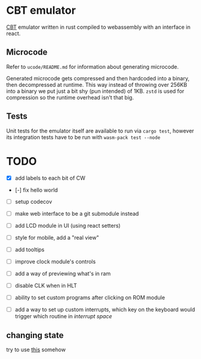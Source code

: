 # CBT emulator

[CBT](https://gitlab.com/MaksRawski/cbt/) emulator written in rust compiled to webassembly with an interface in react.

## Microcode
Refer to `ucode/README.md` for information about generating microcode.

Generated microcode gets compressed and then hardcoded into a binary, then decompressed at runtime.
This way instead of throwing over 256KB into a binary we put just a bit shy (pun intended) of 1KB.
`zstd` is used for compression so the runtime overhead isn't that big.

## Tests
Unit tests for the emulator itself are available to run via `cargo test`, 
however its integration tests have to be run with `wasm-pack test --node`


# TODO
- [x] add labels to each bit of CW
- [-] fix hello world
- [ ] setup codecov
- [ ] make web interface to be a git submodule instead
- [ ] add LCD module in UI (using react setters)
- [ ] style for mobile, add a "real view"
- [ ] add tooltips
- [ ] improve clock module's controls
- [ ] add a way of previewing what's in ram
- [ ] disable CLK when in HLT
- [ ] ability to set custom programs after clicking on ROM module
- [ ] add a way to set up custom interrupts, which key on the keyboard would trigger which routine in _interrupt space_


## changing state
try to use [this](https://stackoverflow.com/a/31869669) somehow
